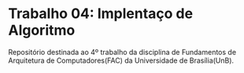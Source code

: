 # Trabalho 04: Implentaço de Algoritmo

Repositório destinada ao 4º trabalho da disciplina de Fundamentos de Arquitetura
de Computadores(FAC) da Universidade de Brasília(UnB).
